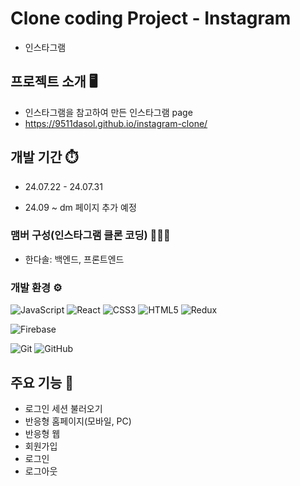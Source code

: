 # Clone coding Project - Instagram
- 인스타그램

## 프로젝트 소개 🖥️
- 인스타그램을 참고하여 만든 인스타그램  page
- https://9511dasol.github.io/instagram-clone/
## 개발 기간 ⏱️
- 24.07.22 - 24.07.31

- 24.09 ~ dm 페이지 추가 예정

### 맴버 구성(인스타그램 클론 코딩) 🧑‍🤝‍🧑
- 한다솔: 백엔드, 프론트엔드 

### 개발 환경 ⚙️
![JavaScript](https://img.shields.io/badge/javascript-%23323330.svg?style=for-the-badge&logo=javascript&logoColor=%23F7DF1E)
![React](https://img.shields.io/badge/react-%2320232a.svg?style=for-the-badge&logo=react&logoColor=%2361DAFB)
![CSS3](https://img.shields.io/badge/css3-%231572B6.svg?style=for-the-badge&logo=css3&logoColor=white)
![HTML5](https://img.shields.io/badge/html5-%23E34F26.svg?style=for-the-badge&logo=html5&logoColor=white)
![Redux](https://img.shields.io/badge/redux-%23593d88.svg?style=for-the-badge&logo=redux&logoColor=white)

![Firebase](https://img.shields.io/badge/firebase-a08021?style=for-the-badge&logo=firebase&logoColor=ffcd34)

![Git](https://img.shields.io/badge/git-%23F05033.svg?style=for-the-badge&logo=git&logoColor=white)
![GitHub](https://img.shields.io/badge/github-%23121011.svg?style=for-the-badge&logo=github&logoColor=white)

## 주요 기능 📌
- 로그인 세션 불러오기
- 반응형 홈페이지(모바일, PC)
- 반응형 웹
- 회원가입
- 로그인
- 로그아웃

